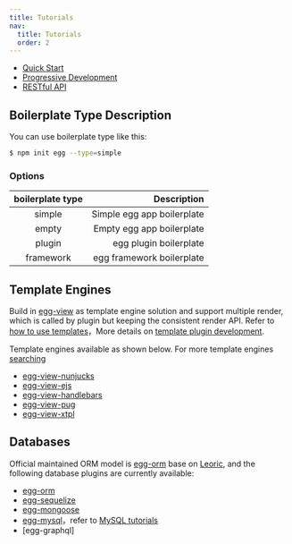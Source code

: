 ```yaml
---
title: Tutorials
nav:
  title: Tutorials
  order: 2
---
```


- [Quick Start](./intro/quickstart.md)
- [Progressive Development](./intro/progressive.md)
- [RESTful API](./tutorials/restful.md)

## Boilerplate Type Description

You can use boilerplate type like this:

```bash
$ npm init egg --type=simple
```

### Options

| boilerplate type |                Description |
| :--------------: | -------------------------: |
|      simple      | Simple egg app boilerplate |
|      empty       |  Empty egg app boilerplate |
|      plugin      |     egg plugin boilerplate |
|    framework     |  egg framework boilerplate |

## Template Engines

Build in [egg-view] as template engine solution and support multiple render, which is called by plugin but keeping the consistent render API. Refer to [how to use templates](./core/view.md)，More details on [template plugin development](./advanced/view-plugin.md).

Template engines available as shown below. For more template engines [searching](https://github.com/search?utf8=%E2%9C%93&q=topic%3Aegg-view&type=Repositories&ref=searchresults)

- [egg-view-nunjucks]
- [egg-view-ejs]
- [egg-view-handlebars]
- [egg-view-pug]
- [egg-view-xtpl]

## Databases

Official maintained ORM model is [egg-orm] base on [Leoric], and the following database plugins are currently available:

- [egg-orm]
- [egg-sequelize]
- [egg-mongoose]
- [egg-mysql]，refer to [MySQL tutorials](./tutorials/mysql.md)
- [egg-graphql]

[egg-sequelize]: https://github.com/eggjs/egg-sequelize
[egg-mongoose]: https://github.com/eggjs/egg-mongoose
[egg-mysql]: https://github.com/eggjs/egg-mysql
[egg-view]: https://github.com/eggjs/egg-view
[egg-view-nunjucks]: https://github.com/eggjs/egg-view-nunjucks
[egg-view-ejs]: https://github.com/eggjs/egg-view-ejs
[egg-view-handlebars]: https://github.com/eggjs/egg-view-handlebars
[egg-view-pug]: https://github.com/chrisyip/egg-view-pug
[egg-view-xtpl]: https://github.com/eggjs/egg-view-xtpl
[egg-orm]: https://github.com/eggjs/egg-orm/blob/master/Readme.md
[Leoric]: https://leoric.js.org
